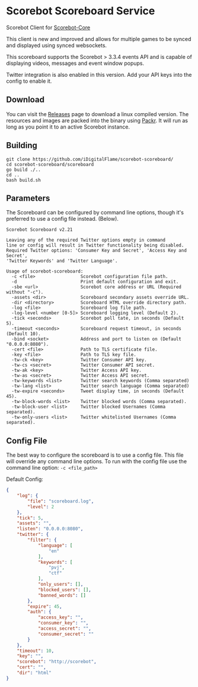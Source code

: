 # Scorebot Scoreboard Service

Scorebot Client for [Scorebot-Core](https://github.com/iDigitalFlame/scorebot-core)

This client is new and improved and allows for multiple games to be synced and displayed
using synced websockets.

This scoreboard supports the Scorebot > 3.3.4 events API and is capable of displaying videos, messages and event
window popups.

Twitter integration is also enabled in this version. Add your API keys into the config to enable it.

## Download

You can visit the [Releases](https://github.com/iDigitalFlame/scorebot-scoreboard/releases) page to download a linux compiled version. The resources and images are packed into the
binary using [Packr](https://github.com/gobuffalo/packr/tree/master/v2). It will run as long as you point it to an active Scorebot instance.

## Building

```shell
git clone https://github.com/iDigitalFlame/scorebot-scoreboard/
cd scorebot-scoreboard/scoreboard
go build ./..
cd ..
bash build.sh
```

## Parameters

The Scoreboard can be configured by command line options, though it's preferred to use a config file instead. (Below).

```text
Scorebot Scoreboard v2.21

Leaving any of the required Twitter options empty in command
line or config will result in Twitter functionality being disabled.
Required Twitter options: 'Consumer Key and Secret', 'Access Key and Secret',
'Twitter Keywords' and 'Twitter Language'.

Usage of scorebot-scoreboard:
  -c <file>                 Scorebot configuration file path.
  -d                        Print default configuration and exit.
  -sbe <url>                Scorebot core address or URL (Required without "-c").
  -assets <dir>             Scoreboard secondary assets override URL.
  -dir <directory>          Scoreboard HTML override directory path.
  -log <file>               Scoreboard log file path.
  -log-level <number [0-5]> Scoreboard logging level (Default 2).
  -tick <seconds>           Scorebot poll tate, in seconds (Default 5).
  -timeout <seconds>        Scoreboard request timeout, in seconds (Default 10).
  -bind <socket>            Address and port to listen on (Default "0.0.0.0:8080").
  -cert <file>              Path to TLS certificate file.
  -key <file>               Path to TLS key file.
  -tw-ck <key>              Twitter Consumer API key.
  -tw-cs <secret>           Twitter Consumer API secret.
  -tw-ak <key>              Twitter Access API key.
  -tw-as <secret>           Twitter Access API secret.
  -tw-keywords <list>       Twitter search keywords (Comma separated)
  -tw-lang <list>           Twitter search language (Comma separated)
  -tw-expire <seconds>      Tweet display time, in seconds (Default 45).
  -tw-block-words <list>    Twitter blocked words (Comma separated).
  -tw-block-user <list>     Twitter blocked Usernames (Comma separated).
  -tw-only-users <list>     Twitter whitelisted Usernames (Comma separated).
```

## Config File

The best way to configure the scoreboard is to use a config file. This file will override any command line options.
To run with the config file use the command line option: `-c <file_path>`

Default Config:

```json
{
    "log": {
        "file": "scoreboard.log",
        "level": 2
    },
    "tick": 5,
    "assets": "",
    "listen": "0.0.0.0:8080",
    "twitter": {
        "filter": {
            "language": [
                "en"
            ],
            "keywords": [
                "pvj",
                "ctf"
            ],
            "only_users": [],
            "blocked_users": [],
            "banned_words": []
        },
        "expire": 45,
        "auth": {
            "access_key": "",
            "consumer_key": "",
            "access_secret": "",
            "consumer_secret": ""
        }
    },
    "timeout": 10,
    "key": "",
    "scorebot": "http://scorebot",
    "cert": "",
    "dir": "html"
}
```
